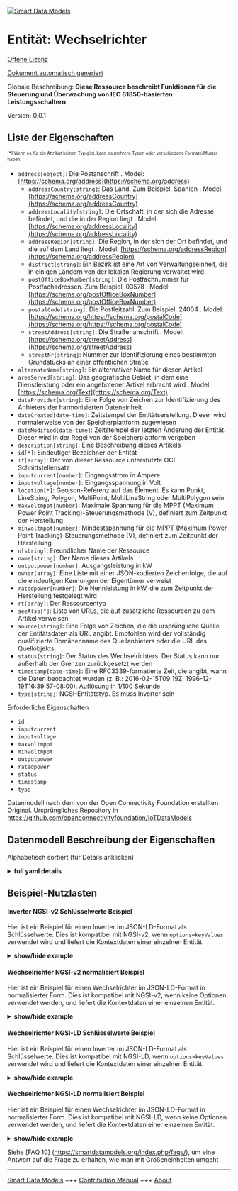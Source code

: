 <!-- 10-Header -->    
[![Smart Data Models](https://smartdatamodels.org/wp-content/uploads/2022/01/SmartDataModels_logo.png "Logo")](https://smartdatamodels.org)    
Entität: Wechselrichter    
=======================<!-- /10-Header -->    
<!-- 15-License -->    
[Offene Lizenz](https://github.com/smart-data-models//dataModel.OCF/blob/master/Inverter/LICENSE.md)    
[Dokument automatisch generiert](https://docs.google.com/presentation/d/e/2PACX-1vTs-Ng5dIAwkg91oTTUdt8ua7woBXhPnwavZ0FxgR8BsAI_Ek3C5q97Nd94HS8KhP-r_quD4H0fgyt3/pub?start=false&loop=false&delayms=3000#slide=id.gb715ace035_0_60)    
<!-- /15-License -->    
<!-- 20-Description -->    
Globale Beschreibung: **Diese Ressource beschreibt Funktionen für die Steuerung und Überwachung von IEC 61850-basierten Leistungsschaltern**.    
Version: 0.0.1    
<!-- /20-Description -->    
<!-- 30-PropertiesList -->    
## Liste der Eigenschaften    
<sup><sub>[*] Wenn es für ein Attribut keinen Typ gibt, kann es mehrere Typen oder verschiedene Formate/Muster haben</sub></sup>.    
- `address[object]`: Die Postanschrift  . Model: [https://schema.org/address](https://schema.org/address)	- `addressCountry[string]`: Das Land. Zum Beispiel, Spanien  . Model: [https://schema.org/addressCountry](https://schema.org/addressCountry)    
	- `addressLocality[string]`: Die Ortschaft, in der sich die Adresse befindet, und die in der Region liegt  . Model: [https://schema.org/addressLocality](https://schema.org/addressLocality)    
	- `addressRegion[string]`: Die Region, in der sich der Ort befindet, und die auf dem Land liegt  . Model: [https://schema.org/addressRegion](https://schema.org/addressRegion)    
	- `district[string]`: Ein Bezirk ist eine Art von Verwaltungseinheit, die in einigen Ländern von der lokalen Regierung verwaltet wird.      
	- `postOfficeBoxNumber[string]`: Die Postfachnummer für Postfachadressen. Zum Beispiel, 03578  . Model: [https://schema.org/postOfficeBoxNumber](https://schema.org/postOfficeBoxNumber)    
	- `postalCode[string]`: Die Postleitzahl. Zum Beispiel, 24004  . Model: [https://schema.org/https://schema.org/postalCode](https://schema.org/https://schema.org/postalCode)    
	- `streetAddress[string]`: Die Straßenanschrift  . Model: [https://schema.org/streetAddress](https://schema.org/streetAddress)    
	- `streetNr[string]`: Nummer zur Identifizierung eines bestimmten Grundstücks an einer öffentlichen Straße      
- `alternateName[string]`: Ein alternativer Name für diesen Artikel  - `areaServed[string]`: Das geografische Gebiet, in dem eine Dienstleistung oder ein angebotener Artikel erbracht wird  . Model: [https://schema.org/Text](https://schema.org/Text)- `dataProvider[string]`: Eine Folge von Zeichen zur Identifizierung des Anbieters der harmonisierten Dateneinheit  - `dateCreated[date-time]`: Zeitstempel der Entitätserstellung. Dieser wird normalerweise von der Speicherplattform zugewiesen  - `dateModified[date-time]`: Zeitstempel der letzten Änderung der Entität. Dieser wird in der Regel von der Speicherplattform vergeben  - `description[string]`: Eine Beschreibung dieses Artikels  - `id[*]`: Eindeutiger Bezeichner der Entität  - `if[array]`: Der von dieser Ressource unterstützte OCF-Schnittstellensatz  - `inputcurrent[number]`: Eingangsstrom in Ampere  - `inputvoltage[number]`: Eingangsspannung in Volt  - `location[*]`: Geojson-Referenz auf das Element. Es kann Punkt, LineString, Polygon, MultiPoint, MultiLineString oder MultiPolygon sein  - `maxvoltmppt[number]`: Maximale Spannung für die MPPT (Maximum Power Point Tracking)-Steuerungsmethode (V), definiert zum Zeitpunkt der Herstellung  - `minvoltmppt[number]`: Mindestspannung für die MPPT (Maximum Power Point Tracking)-Steuerungsmethode (V), definiert zum Zeitpunkt der Herstellung  - `n[string]`: Freundlicher Name der Ressource  - `name[string]`: Der Name dieses Artikels  - `outputpower[number]`: Ausgangsleistung in kW  - `owner[array]`: Eine Liste mit einer JSON-kodierten Zeichenfolge, die auf die eindeutigen Kennungen der Eigentümer verweist  - `ratedpower[number]`: Die Nennleistung in kW, die zum Zeitpunkt der Herstellung festgelegt wird  - `rt[array]`: Der Ressourcentyp  - `seeAlso[*]`: Liste von URLs, die auf zusätzliche Ressourcen zu dem Artikel verweisen  - `source[string]`: Eine Folge von Zeichen, die die ursprüngliche Quelle der Entitätsdaten als URL angibt. Empfohlen wird der vollständig qualifizierte Domänenname des Quellanbieters oder die URL des Quellobjekts.  - `status[string]`: Der Status des Wechselrichters. Der Status kann nur außerhalb der Grenzen zurückgesetzt werden  - `timestamp[date-time]`: Eine RFC3339-formatierte Zeit, die angibt, wann die Daten beobachtet wurden (z. B.: 2016-02-15T09:19Z, 1996-12-19T16:39:57-08:00). Auflösung in 1/100 Sekunde  - `type[string]`: NGSI-Entitätstyp. Es muss Inverter sein  <!-- /30-PropertiesList -->    
<!-- 35-RequiredProperties -->    
Erforderliche Eigenschaften    
- `id`  - `inputcurrent`  - `inputvoltage`  - `maxvoltmppt`  - `minvoltmppt`  - `outputpower`  - `ratedpower`  - `status`  - `timestamp`  - `type`  <!-- /35-RequiredProperties -->    
<!-- 40-RequiredProperties -->    
Datenmodell nach dem von der Open Connectivity Foundation erstellten Original. Ursprüngliches Repository in https://github.com/openconnectivityfoundation/IoTDataModels    
<!-- /40-RequiredProperties -->    
<!-- 50-DataModelHeader -->    
## Datenmodell Beschreibung der Eigenschaften    
Alphabetisch sortiert (für Details anklicken)    
<!-- /50-DataModelHeader -->    
<!-- 60-ModelYaml -->    
<details><summary><strong>full yaml details</strong></summary>      
```yaml    
Inverter:      
  description: This Resource describes functions for the control and monitoring of IEC 61850 based circuit breaker.      
  properties:      
    address:      
      description: The mailing address      
      properties:      
        addressCountry:      
          description: 'The country. For example, Spain'      
          type: string      
          x-ngsi:      
            model: https://schema.org/addressCountry      
            type: Property      
        addressLocality:      
          description: 'The locality in which the street address is, and which is in the region'      
          type: string      
          x-ngsi:      
            model: https://schema.org/addressLocality      
            type: Property      
        addressRegion:      
          description: 'The region in which the locality is, and which is in the country'      
          type: string      
          x-ngsi:      
            model: https://schema.org/addressRegion      
            type: Property      
        district:      
          description: 'A district is a type of administrative division that, in some countries, is managed by the local government'      
          type: string      
          x-ngsi:      
            type: Property      
        postOfficeBoxNumber:      
          description: 'The post office box number for PO box addresses. For example, 03578'      
          type: string      
          x-ngsi:      
            model: https://schema.org/postOfficeBoxNumber      
            type: Property      
        postalCode:      
          description: 'The postal code. For example, 24004'      
          type: string      
          x-ngsi:      
            model: https://schema.org/https://schema.org/postalCode      
            type: Property      
        streetAddress:      
          description: The street address      
          type: string      
          x-ngsi:      
            model: https://schema.org/streetAddress      
            type: Property      
        streetNr:      
          description: Number identifying a specific property on a public street      
          type: string      
          x-ngsi:      
            type: Property      
      type: object      
      x-ngsi:      
        model: https://schema.org/address      
        type: Property      
    alternateName:      
      description: An alternative name for this item      
      type: string      
      x-ngsi:      
        type: Property      
    areaServed:      
      description: The geographic area where a service or offered item is provided      
      type: string      
      x-ngsi:      
        model: https://schema.org/Text      
        type: Property      
    dataProvider:      
      description: A sequence of characters identifying the provider of the harmonised data entity      
      type: string      
      x-ngsi:      
        type: Property      
    dateCreated:      
      description: Entity creation timestamp. This will usually be allocated by the storage platform      
      format: date-time      
      type: string      
      x-ngsi:      
        type: Property      
    dateModified:      
      description: Timestamp of the last modification of the entity. This will usually be allocated by the storage platform      
      format: date-time      
      type: string      
      x-ngsi:      
        type: Property      
    description:      
      description: A description of this item      
      type: string      
      x-ngsi:      
        type: Property      
    id:      
      anyOf:      
        - description: Identifier format of any NGSI entity      
          maxLength: 256      
          minLength: 1      
          pattern: ^[\w\-\.\{\}\$\+\*\[\]`|~^@!,:\\]+$      
          type: string      
          x-ngsi:      
            type: Property      
        - description: Identifier format of any NGSI entity      
          format: uri      
          type: string      
          x-ngsi:      
            type: Property      
      description: Unique identifier of the entity      
      x-ngsi:      
        type: Property      
    if:      
      description: The OCF Interface set supported by this Resource      
      items:      
        enum:      
          - oic.if.s      
          - oic.if.baseline      
        type: string      
      minItems: 2      
      readOnly: true      
      type: array      
      uniqueItems: true      
      x-ngsi:      
        type: Property      
    inputcurrent:      
      description: input current in Amperes      
      readOnly: true      
      type: number      
      x-ngsi:      
        type: Property      
    inputvoltage:      
      description: input voltage in Volts      
      readOnly: true      
      type: number      
      x-ngsi:      
        type: Property      
    location:      
      description: 'Geojson reference to the item. It can be Point, LineString, Polygon, MultiPoint, MultiLineString or MultiPolygon'      
      oneOf:      
        - description: Geojson reference to the item. Point      
          properties:      
            bbox:      
              items:      
                type: number      
              minItems: 4      
              type: array      
            coordinates:      
              items:      
                type: number      
              minItems: 2      
              type: array      
            type:      
              enum:      
                - Point      
              type: string      
          required:      
            - type      
            - coordinates      
          title: GeoJSON Point      
          type: object      
          x-ngsi:      
            type: GeoProperty      
        - description: Geojson reference to the item. LineString      
          properties:      
            bbox:      
              items:      
                type: number      
              minItems: 4      
              type: array      
            coordinates:      
              items:      
                items:      
                  type: number      
                minItems: 2      
                type: array      
              minItems: 2      
              type: array      
            type:      
              enum:      
                - LineString      
              type: string      
          required:      
            - type      
            - coordinates      
          title: GeoJSON LineString      
          type: object      
          x-ngsi:      
            type: GeoProperty      
        - description: Geojson reference to the item. Polygon      
          properties:      
            bbox:      
              items:      
                type: number      
              minItems: 4      
              type: array      
            coordinates:      
              items:      
                items:      
                  items:      
                    type: number      
                  minItems: 2      
                  type: array      
                minItems: 4      
                type: array      
              type: array      
            type:      
              enum:      
                - Polygon      
              type: string      
          required:      
            - type      
            - coordinates      
          title: GeoJSON Polygon      
          type: object      
          x-ngsi:      
            type: GeoProperty      
        - description: Geojson reference to the item. MultiPoint      
          properties:      
            bbox:      
              items:      
                type: number      
              minItems: 4      
              type: array      
            coordinates:      
              items:      
                items:      
                  type: number      
                minItems: 2      
                type: array      
              type: array      
            type:      
              enum:      
                - MultiPoint      
              type: string      
          required:      
            - type      
            - coordinates      
          title: GeoJSON MultiPoint      
          type: object      
          x-ngsi:      
            type: GeoProperty      
        - description: Geojson reference to the item. MultiLineString      
          properties:      
            bbox:      
              items:      
                type: number      
              minItems: 4      
              type: array      
            coordinates:      
              items:      
                items:      
                  items:      
                    type: number      
                  minItems: 2      
                  type: array      
                minItems: 2      
                type: array      
              type: array      
            type:      
              enum:      
                - MultiLineString      
              type: string      
          required:      
            - type      
            - coordinates      
          title: GeoJSON MultiLineString      
          type: object      
          x-ngsi:      
            type: GeoProperty      
        - description: Geojson reference to the item. MultiLineString      
          properties:      
            bbox:      
              items:      
                type: number      
              minItems: 4      
              type: array      
            coordinates:      
              items:      
                items:      
                  items:      
                    items:      
                      type: number      
                    minItems: 2      
                    type: array      
                  minItems: 4      
                  type: array      
                type: array      
              type: array      
            type:      
              enum:      
                - MultiPolygon      
              type: string      
          required:      
            - type      
            - coordinates      
          title: GeoJSON MultiPolygon      
          type: object      
          x-ngsi:      
            type: GeoProperty      
      x-ngsi:      
        type: GeoProperty      
    maxvoltmppt:      
      description: 'Maximum voltage for MPPT (Maximum power point tracking) control method (V), defined at manufacturing time'      
      readOnly: true      
      type: number      
      x-ngsi:      
        type: Property      
    minvoltmppt:      
      description: 'Minimum voltage for MPPT (Maximum power point tracking) control method (V), defined at manufacturing time'      
      readOnly: true      
      type: number      
      x-ngsi:      
        type: Property      
    n:      
      description: Friendly name of the Resource      
      maxLength: 64      
      readOnly: true      
      type: string      
      x-ngsi:      
        type: Property      
    name:      
      description: The name of this item      
      type: string      
      x-ngsi:      
        type: Property      
    outputpower:      
      description: output power in kW      
      readOnly: true      
      type: number      
      x-ngsi:      
        type: Property      
    owner:      
      description: A List containing a JSON encoded sequence of characters referencing the unique Ids of the owner(s)      
      items:      
        anyOf:      
          - description: Identifier format of any NGSI entity      
            maxLength: 256      
            minLength: 1      
            pattern: ^[\w\-\.\{\}\$\+\*\[\]`|~^@!,:\\]+$      
            type: string      
            x-ngsi:      
              type: Property      
          - description: Identifier format of any NGSI entity      
            format: uri      
            type: string      
            x-ngsi:      
              type: Property      
        description: Unique identifier of the entity      
        x-ngsi:      
          type: Property      
      type: array      
      x-ngsi:      
        type: Property      
    ratedpower:      
      description: 'The rated power in kW, defined at manufacturing time'      
      readOnly: true      
      type: number      
      x-ngsi:      
        type: Property      
    rt:      
      description: The Resource Type      
      items:      
        enum:      
          - oic.r.inverter      
        maxLength: 64      
        type: string      
      minItems: 1      
      readOnly: true      
      type: array      
      uniqueItems: true      
      x-ngsi:      
        type: Property      
    seeAlso:      
      description: list of uri pointing to additional resources about the item      
      oneOf:      
        - items:      
            format: uri      
            type: string      
          minItems: 1      
          type: array      
        - format: uri      
          type: string      
      x-ngsi:      
        type: Property      
    source:      
      description: 'A sequence of characters giving the original source of the entity data as a URL. Recommended to be the fully qualified domain name of the source provider, or the URL to the source object'      
      type: string      
      x-ngsi:      
        type: Property      
    status:      
      description: The inverter status. The status can only be reset out of bounds      
      enum:      
        - on      
        - off      
        - trip      
      readOnly: true      
      type: string      
      x-ngsi:      
        type: Property      
    timestamp:      
      description: 'An RFC3339 formatted time indicating when the data was observed (e.g.: 2016-02-15T09:19Z, 1996-12-19T16:39:57-08:00). Resolution in 1/100 second'      
      format: date-time      
      readOnly: true      
      type: string      
      x-ngsi:      
        type: Property      
    type:      
      description: NGSI entity type. It has to be Inverter      
      enum:      
        - Inverter      
      type: string      
      x-ngsi:      
        type: Property      
  required:      
    - status      
    - ratedpower      
    - minvoltmppt      
    - maxvoltmppt      
    - inputvoltage      
    - inputcurrent      
    - outputpower      
    - timestamp      
    - id      
    - type      
  type: object      
  x-derived-from: https://raw.githubusercontent.com/openconnectivityfoundation/IoTDataModels/master/InverterResURI.swagger.json      
  x-disclaimer: 'Redistribution and use in source and binary forms, with or without modification, are permitted  provided that the license conditions are met. Copyleft (c) 2022 Contributors to Smart Data Models Program'      
  x-license-url: https://github.com/smart-data-models/dataModel.OCF/blob/master/Inverter/LICENSE.md      
  x-model-schema: https://smart-data-models.github.io/dataModel.OCF/Inverter/schema.json      
  x-model-tags: OCF      
  x-version: 0.0.1      
```    
</details>      
<!-- /60-ModelYaml -->    
<!-- 70-MiddleNotes -->    
<!-- /70-MiddleNotes -->    
<!-- 80-Examples -->    
## Beispiel-Nutzlasten    
#### Inverter NGSI-v2 Schlüsselwerte Beispiel    
Hier ist ein Beispiel für einen Inverter im JSON-LD-Format als Schlüsselwerte. Dies ist kompatibel mit NGSI-v2, wenn `options=keyValues` verwendet wird und liefert die Kontextdaten einer einzelnen Entität.    
<details><summary><strong>show/hide example</strong></summary>      
```json  
{  
  "id": "urn:ngsi-ld:Inverter:id:FBOE:61943307",  
  "dateCreated": "2017-08-27T05:59:39Z",  
  "dateModified": "2010-01-04T16:24:41Z",  
  "source": "Partner remember share structure Mrs. Get again official race.",  
  "name": "Join approach reality worry away simple. Goal where memory",  
  "alternateName": "Always whatever without huge. Culture capital Republican wife. Education offer score material court.",  
  "description": "Recognize m",  
  "dataProvider": "Third free and institution with house base fine. Win public discover argue market.",  
  "owner": [  
    "urn:ngsi-ld:Inverter:items:TVRM:86781171",  
    "urn:ngsi-ld:Inverter:items:WZYG:44884108"  
  ],  
  "seeAlso": [  
    "urn:ngsi-ld:Inverter:items:GRNR:13478925"  
  ],  
  "location": {  
    "type": "Point",  
    "coordinates": [  
      -18.0500775,  
      -100.852308  
    ]  
  },  
  "address": {  
    "streetAddress": "Kind economy stand",  
    "addressLocality": "Recently audience sure her care informat",  
    "addressRegion": "Year stand stuff risk. Realize knowledge subject admit we successful. Former expect travel beyond.",  
    "addressCountry": "Phone space special parent page since bank. Conference list career sout",  
    "postalCode": "Race condition thought never none",  
    "postOfficeBoxNumber": "Society senior measure. Throughout program until memory design glass through.",  
    "streetNr": "Wall production your meet rather. Subject he animal today.",  
    "district": "Once protect throughout line take many future effect. Team without woul"  
  },  
  "areaServed": "Product hundred key TV wrong.",  
  "rt": [  
    "oic.r.inverter"  
  ],  
  "status": "on",  
  "ratedpower": 284.8,  
  "minvoltmppt": 676.9,  
  "maxvoltmppt": 707.0,  
  "inputvoltage": 180.4,  
  "inputcurrent": 981.9,  
  "outputpower": 643.1,  
  "timestamp": "1980-10-25T16:17:04Z",  
  "n": "Black research ",  
  "if": [  
    "oic.if.baseline",  
    "oic.if.s"  
  ],  
  "type": "Inverter"  
}  
```  
</details>    
#### Wechselrichter NGSI-v2 normalisiert Beispiel    
Hier ist ein Beispiel für einen Wechselrichter im JSON-LD-Format in normalisierter Form. Dies ist kompatibel mit NGSI-v2, wenn keine Optionen verwendet werden, und liefert die Kontextdaten einer einzelnen Entität.    
<details><summary><strong>show/hide example</strong></summary>      
```json  
{  
  "id": "urn:ngsi-ld:Inverter:id:FBOE:61943307",  
  "dateCreated": {  
    "type": "DateTime",  
    "value": "2017-08-27T05:59:39Z"  
  },  
  "dateModified": {  
    "type": "DateTime",  
    "value": "2010-01-04T16:24:41Z"  
  },  
  "source": {  
    "type": "Text",  
    "value": "Partner remember share structure Mrs. Get again official race."  
  },  
  "name": {  
    "type": "Text",  
    "value": "Join approach reality worry away simple. Goal where memory"  
  },  
  "alternateName": {  
    "type": "Text",  
    "value": "Always whatever without huge. Culture capital Republican wife. Education offer score material court."  
  },  
  "description": {  
    "type": "Text",  
    "value": "Recognize m"  
  },  
  "dataProvider": {  
    "type": "Text",  
    "value": "Third free and institution with house base fine. Win public discover argue market."  
  },  
  "owner": {  
    "type": "StructuredValue",  
    "value": [  
      "urn:ngsi-ld:Inverter:items:TVRM:86781171",  
      "urn:ngsi-ld:Inverter:items:WZYG:44884108"  
    ]  
  },  
  "seeAlso": {  
    "type": "StructuredValue",  
    "value": [  
      "urn:ngsi-ld:Inverter:items:GRNR:13478925"  
    ]  
  },  
  "location": {  
    "type": "geo:json",  
    "value": {  
      "type": "Point",  
      "coordinates": [  
        -18.0500775,  
        -100.852308  
      ]  
    }  
  },  
  "address": {  
    "type": "StructuredValue",  
    "value": {  
      "streetAddress": "Kind economy stand",  
      "addressLocality": "Recently audience sure her care informat",  
      "addressRegion": "Year stand stuff risk. Realize knowledge subject admit we successful. Former expect travel beyond.",  
      "addressCountry": "Phone space special parent page since bank. Conference list career sout",  
      "postalCode": "Race condition thought never none",  
      "postOfficeBoxNumber": "Society senior measure. Throughout program until memory design glass through.",  
      "streetNr": "Wall production your meet rather. Subject he animal today.",  
      "district": "Once protect throughout line take many future effect. Team without woul"  
    }  
  },  
  "areaServed": {  
    "type": "Text",  
    "value": "Product hundred key TV wrong."  
  },  
  "rt": {  
    "type": "StructuredValue",  
    "value": [  
      "oic.r.inverter"  
    ]  
  },  
  "status": {  
    "type": "Text",  
    "value": "on"  
  },  
  "ratedpower": {  
    "type": "Number",  
    "value": 284.8  
  },  
  "minvoltmppt": {  
    "type": "Number",  
    "value": 676.9  
  },  
  "maxvoltmppt": {  
    "type": "Number",  
    "value": 707.0  
  },  
  "inputvoltage": {  
    "type": "Number",  
    "value": 180.4  
  },  
  "inputcurrent": {  
    "type": "Number",  
    "value": 981.9  
  },  
  "outputpower": {  
    "type": "Number",  
    "value": 643.1  
  },  
  "timestamp": {  
    "type": "DateTime",  
    "value": "1980-10-25T16:17:04Z"  
  },  
  "n": {  
    "type": "Text",  
    "value": "Black research "  
  },  
  "if": {  
    "type": "StructuredValue",  
    "value": [  
      "oic.if.baseline",  
      "oic.if.s"  
    ]  
  },  
  "type": "Inverter"  
}  
```  
</details>    
#### Wechselrichter NGSI-LD Schlüsselwerte Beispiel    
Hier ist ein Beispiel für einen Inverter im JSON-LD-Format als Schlüsselwerte. Dies ist kompatibel mit NGSI-LD, wenn `options=keyValues` verwendet wird und liefert die Kontextdaten einer einzelnen Entität.    
<details><summary><strong>show/hide example</strong></summary>      
```json  
{  
  "id": "urn:ngsi-ld:Inverter:id:FBOE:61943307",  
  "dateCreated": "2017-08-27T05:59:39Z",  
  "dateModified": "2010-01-04T16:24:41Z",  
  "source": "Partner remember share structure Mrs. Get again official race.",  
  "name": "Join approach reality worry away simple. Goal where memory",  
  "alternateName": "Always whatever without huge. Culture capital Republican wife. Education offer score material court.",  
  "description": "Recognize m",  
  "dataProvider": "Third free and institution with house base fine. Win public discover argue market.",  
  "owner": [  
    "urn:ngsi-ld:Inverter:items:TVRM:86781171",  
    "urn:ngsi-ld:Inverter:items:WZYG:44884108"  
  ],  
  "seeAlso": [  
    "urn:ngsi-ld:Inverter:items:GRNR:13478925"  
  ],  
  "location": {  
    "type": "Point",  
    "coordinates": [  
      -18.0500775,  
      -100.852308  
    ]  
  },  
  "address": {  
    "streetAddress": "Kind economy stand",  
    "addressLocality": "Recently audience sure her care informat",  
    "addressRegion": "Year stand stuff risk. Realize knowledge subject admit we successful. Former expect travel beyond.",  
    "addressCountry": "Phone space special parent page since bank. Conference list career sout",  
    "postalCode": "Race condition thought never none",  
    "postOfficeBoxNumber": "Society senior measure. Throughout program until memory design glass through.",  
    "streetNr": "Wall production your meet rather. Subject he animal today.",  
    "district": "Once protect throughout line take many future effect. Team without woul"  
  },  
  "areaServed": "Product hundred key TV wrong.",  
  "rt": [  
    "oic.r.inverter"  
  ],  
  "status": "on",  
  "ratedpower": 284.8,  
  "minvoltmppt": 676.9,  
  "maxvoltmppt": 707.0,  
  "inputvoltage": 180.4,  
  "inputcurrent": 981.9,  
  "outputpower": 643.1,  
  "timestamp": "1980-10-25T16:17:04Z",  
  "n": "Black research ",  
  "if": [  
    "oic.if.baseline",  
    "oic.if.s"  
  ],  
  "type": "Inverter",  
  "@context": [  
    "https://smartdatamodels.org/context.jsonld"  
  ]  
}  
```  
</details>    
#### Wechselrichter NGSI-LD normalisiert Beispiel    
Hier ist ein Beispiel für einen Wechselrichter im JSON-LD-Format in normalisierter Form. Dies ist kompatibel mit NGSI-LD, wenn keine Optionen verwendet werden, und liefert die Kontextdaten einer einzelnen Entität.    
<details><summary><strong>show/hide example</strong></summary>      
```json  
{  
    "id": "urn:ngsi-ld:Inverter:id:FBOE:61943307",  
    "dateCreated": {  
        "type": "Property",  
        "value": {  
            "@type": "DateTime",  
            "@value": "2017-08-27T05:59:39Z"  
        }  
    },  
    "dateModified": {  
        "type": "Property",  
        "value": {  
            "@type": "DateTime",  
            "@value": "2010-01-04T16:24:41Z"  
        }  
    },  
    "source": {  
        "type": "Property",  
        "value": "Partner remember share structure Mrs. Get again official race."  
    },  
    "name": {  
        "type": "Property",  
        "value": "Join approach reality worry away simple. Goal where memory"  
    },  
    "alternateName": {  
        "type": "Property",  
        "value": "Always whatever without huge. Culture capital Republican wife. Education offer score material court."  
    },  
    "description": {  
        "type": "Property",  
        "value": "Recognize m"  
    },  
    "dataProvider": {  
        "type": "Property",  
        "value": "Third free and institution with house base fine. Win public discover argue market."  
    },  
    "owner": {  
        "type": "Property",  
        "value": [  
            "urn:ngsi-ld:Inverter:items:TVRM:86781171",  
            "urn:ngsi-ld:Inverter:items:WZYG:44884108"  
        ]  
    },  
    "seeAlso": {  
        "type": "Property",  
        "value": [  
            "urn:ngsi-ld:Inverter:items:GRNR:13478925"  
        ]  
    },  
    "location": {  
        "type": "GeoProperty",  
        "value": {  
            "type": "Point",  
            "coordinates": [  
                -18.0500775,  
                -100.852308  
            ]  
        }  
    },  
    "address": {  
        "type": "Property",  
        "value": {  
            "streetAddress": "Kind economy stand",  
            "addressLocality": "Recently audience sure her care informat",  
            "addressRegion": "Year stand stuff risk. Realize knowledge subject admit we successful. Former expect travel beyond.",  
            "addressCountry": "Phone space special parent page since bank. Conference list career sout",  
            "postalCode": "Race condition thought never none",  
            "postOfficeBoxNumber": "Society senior measure. Throughout program until memory design glass through.",  
            "streetNr": "Wall production your meet rather. Subject he animal today.",  
            "district": "Once protect throughout line take many future effect. Team without woul"  
        }  
    },  
    "areaServed": {  
        "type": "Property",  
        "value": "Product hundred key TV wrong."  
    },  
    "rt": {  
        "type": "Property",  
        "value": [  
            "oic.r.inverter"  
        ]  
    },  
    "status": {  
        "type": "Property",  
        "value": "on"  
    },  
    "ratedpower": {  
        "type": "Property",  
        "value": 284.8  
    },  
    "minvoltmppt": {  
        "type": "Property",  
        "value": 676.9  
    },  
    "maxvoltmppt": {  
        "type": "Property",  
        "value": 707.0  
    },  
    "inputvoltage": {  
        "type": "Property",  
        "value": 180.4  
    },  
    "inputcurrent": {  
        "type": "Property",  
        "value": 981.9  
    },  
    "outputpower": {  
        "type": "Property",  
        "value": 643.1  
    },  
    "timestamp": {  
        "type": "Property",  
        "value": {  
            "@type": "DateTime",  
            "@value": "1980-10-25T16:17:04Z"  
        }  
    },  
    "n": {  
        "type": "Property",  
        "value": "Black research "  
    },  
    "if": {  
        "type": "Property",  
        "value": [  
            "oic.if.baseline",  
            "oic.if.s"  
        ]  
    },  
    "type": "Inverter",  
    "@context": [  
        "https://smartdatamodels.org/context.jsonld"  
    ]  
}  
```  
</details><!-- /80-Examples -->    
<!-- 90-FooterNotes -->    
<!-- /90-FooterNotes -->    
<!-- 95-Units -->    
Siehe [FAQ 10] (https://smartdatamodels.org/index.php/faqs/), um eine Antwort auf die Frage zu erhalten, wie man mit Größeneinheiten umgeht    
<!-- /95-Units -->    
<!-- 97-LastFooter -->    
---    
[Smart Data Models](https://smartdatamodels.org) +++ [Contribution Manual](https://bit.ly/contribution_manual) +++ [About](https://bit.ly/Introduction_SDM)<!-- /97-LastFooter -->    
